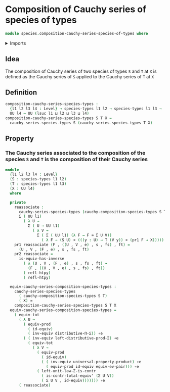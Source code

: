 # Composition of Cauchy series of species of types

```agda
module species.composition-cauchy-series-species-of-types where
```

<details><summary>Imports</summary>

```agda
open import foundation.cartesian-product-types
open import foundation.dependent-pair-types
open import foundation.equivalences
open import foundation.functoriality-cartesian-product-types
open import foundation.functoriality-dependent-pair-types
open import foundation.homotopies
open import foundation.type-arithmetic-dependent-pair-types
open import foundation.type-theoretic-principle-of-choice
open import foundation.univalence
open import foundation.universal-property-cartesian-product-types
open import foundation.universal-property-dependent-pair-types
open import foundation.universe-levels

open import species.cauchy-composition-species-of-types
open import species.cauchy-series-species-of-types
open import species.species-of-types
```

</details>

## Idea

The composition of Cauchy series of two species of types `S` and `T` at `X` is
defined as the Cauchy series of `S` applied to the Cauchy series of `T` at `X`

## Definition

```agda
composition-cauchy-series-species-types :
  {l1 l2 l3 l4 : Level} → species-types l1 l2 → species-types l1 l3 →
  UU l4 → UU (lsuc l1 ⊔ l2 ⊔ l3 ⊔ l4)
composition-cauchy-series-species-types S T X =
  cauchy-series-species-types S (cauchy-series-species-types T X)
```

## Property

### The Cauchy series associated to the composition of the species `S` and `T` is the composition of their Cauchy series

```agda
module _
  {l1 l2 l3 l4 : Level}
  (S : species-types l1 l2)
  (T : species-types l1 l3)
  (X : UU l4)
  where

  private
    reassociate :
      cauchy-series-species-types (cauchy-composition-species-types S T) X ≃
      Σ ( UU l1)
        ( λ U →
          Σ ( U → UU l1)
            ( λ V →
              Σ ( Σ ( UU l1) (λ F → F ≃ Σ U V))
                ( λ F → (S U) × (((y : U) → T (V y)) × (pr1 F → X)))))
    pr1 reassociate (F , ((U , V , e) , s , fs) , ft) =
      (U , V , (F , e) , s , fs , ft)
    pr2 reassociate =
      is-equiv-has-inverse
        ( λ (U , V , (F , e) , s , fs , ft) →
          (F , ((U , V , e) , s , fs) , ft))
        ( refl-htpy)
        ( refl-htpy)

  equiv-cauchy-series-composition-species-types :
    cauchy-series-species-types
      ( cauchy-composition-species-types S T)
      ( X) ≃
    composition-cauchy-series-species-types S T X
  equiv-cauchy-series-composition-species-types =
    ( equiv-tot
      ( λ U →
        ( equiv-prod
          ( id-equiv)
          ( inv-equiv distributive-Π-Σ)) ∘e
        ( ( inv-equiv left-distributive-prod-Σ) ∘e
          ( equiv-tot
            ( λ V →
              ( equiv-prod
                ( id-equiv)
                ( ( inv-equiv universal-property-product) ∘e
                  ( equiv-prod id-equiv equiv-ev-pair))) ∘e
              ( left-unit-law-Σ-is-contr
                ( is-contr-total-equiv' (Σ U V))
                ( Σ U V , id-equiv))))))) ∘e
      ( reassociate)
```
